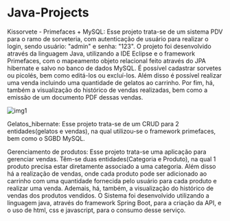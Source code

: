 # Java-Projects

Kissorvete - Primefaces + MySQL: Esse projeto trata-se de um sistema PDV para o ramo de sorveteria, com autenticação de usuário para realizar o login, sendo usuário: "admin" e senha: "123". O projeto foi desenvolvido através da linguagem Java, utilizando a IDE Eclipse e o framework Primefaces, com o mapeamento objeto relacional feito através do JPA hibernate e salvo no banco de dados MySQL. É possível cadastrar sorvetes ou picolés, bem como editá-los ou excluí-los. Além disso é possível realizar uma venda incluindo uma quantidade de gelatos ao carrinho. Por fim, há, também a visualização do histórico de vendas realizadas, bem como a emissão de um documento PDF dessas vendas.

![img1](https://github.com/user-attachments/assets/1f8c69d6-5dda-4f02-b8d0-f0ade2435d83)




Gelatos_hibernate: Esse projeto trata-se de um CRUD para 2 entidades(gelatos e vendas), na qual utilizou-se o framework primefaces, bem como o SGBD MySQL.

Gerenciamento de produtos: Esse projeto trata-se uma aplicação para gerenciar vendas. Têm-se duas entidades(Categoria e Produto), na qual 1 produto precisa estar diretamente associado a uma categoria. Além disso há a realização de vendas, onde cada produto pode ser adicionado ao carrinho com uma quantidade fornecida pelo usuário para cada produto e realizar uma venda. Ademais, há, também, a visualização do histórico de vendas dos produtos vendidos. O Sistema foi desenvolvido utilizando a linguagem java, através do framework Spring Boot, para a criação da API, e o uso de html, css e javascript, para o consumo desse serviço.
